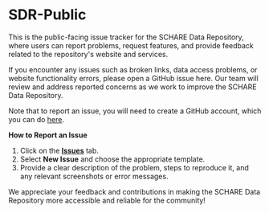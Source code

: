 # SDR-Public
This is the public-facing issue tracker for the SCHARE Data Repository, where users can report problems, request features, and provide feedback related to the repository's website and services.

If you encounter any issues such as broken links, data access problems, or website functionality errors, please open a GitHub issue here. Our team will review and address reported concerns as we work to improve the SCHARE Data Repository.

Note that to report an issue, you will need to create a GitHub account, which you can do [here](https://github.com/join). 

**How to Report an Issue**
1. Click on the [**Issues**](https://github.com/NIH-ScHARe/SDR-Public/issues) tab.
2. Select **New Issue** and choose the appropriate template.
3. Provide a clear description of the problem, steps to reproduce it, and any relevant screenshots or error messages.

We appreciate your feedback and contributions in making the SCHARE Data Repository more accessible and reliable for the community!
